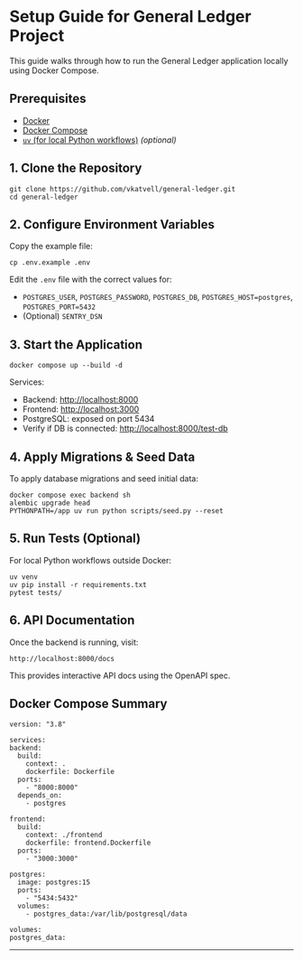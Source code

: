 # Setup Guide for General Ledger Project
  
  This guide walks through how to run the General Ledger application locally using Docker Compose.  

## Prerequisites
- [Docker](https://www.docker.com/)
- [Docker Compose](https://docs.docker.com/compose/)
- [`uv` (for local Python workflows)](https://github.com/astral-sh/uv) *(optional)*
  
## 1. Clone the Repository
  
  ```
  git clone https://github.com/vkatvell/general-ledger.git
  cd general-ledger
  ```
  
## 2. Configure Environment Variables
  
  Copy the example file:  
  
  ```
  cp .env.example .env
  ```
  
  Edit the `.env` file with the correct values for:  
- `POSTGRES_USER`, `POSTGRES_PASSWORD`, `POSTGRES_DB`, `POSTGRES_HOST=postgres`, `POSTGRES_PORT=5432`
- (Optional) `SENTRY_DSN`
  
## 3. Start the Application
  
  ```
  docker compose up --build -d
  ```
  
  Services:  
- Backend: [http://localhost:8000](http://localhost:8000)
- Frontend: [http://localhost:3000](http://localhost:3000)
- PostgreSQL: exposed on port 5434
- Verify if DB is connected: [http://localhost:8000/test-db](http://localhost:8000/test-db)
  
## 4. Apply Migrations & Seed Data
  
  To apply database migrations and seed initial data:  
  
  ```
  docker compose exec backend sh
  alembic upgrade head
  PYTHONPATH=/app uv run python scripts/seed.py --reset
  ```
  
## 5. Run Tests (Optional)
  
  For local Python workflows outside Docker:  
  
  ```
  uv venv
  uv pip install -r requirements.txt
  pytest tests/
  ```
  
## 6. API Documentation
  
  Once the backend is running, visit:  
  
  ```
  http://localhost:8000/docs
  ```
  
  This provides interactive API docs using the OpenAPI spec.  
  
## Docker Compose Summary
  
  ```
  version: "3.8"
  
  services:
  backend:
    build:
      context: .
      dockerfile: Dockerfile
    ports:
      - "8000:8000"
    depends_on:
      - postgres
  
  frontend:
    build:
      context: ./frontend
      dockerfile: frontend.Dockerfile
    ports:
      - "3000:3000"
  
  postgres:
    image: postgres:15
    ports:
      - "5434:5432"
    volumes:
      - postgres_data:/var/lib/postgresql/data
  
  volumes:
  postgres_data:
  ```
  
---
